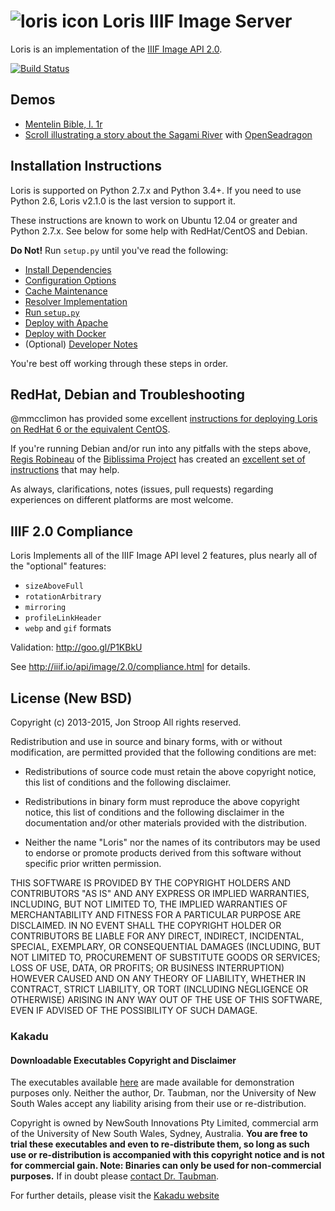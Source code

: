 ![loris icon](www/icons/loris-circle-small.png?raw=true) Loris IIIF Image Server
=============================================================================

Loris is an implementation of the [IIIF Image API 2.0](http://iiif.io/api/image/2.0/).

[![Build Status](https://travis-ci.org/loris-imageserver/loris.svg?branch=development)](https://travis-ci.org/loris-imageserver/loris)

Demos
-----
 * [Mentelin Bible, l. 1r](http://libimages.princeton.edu/loris2/pudl0001%2F5138415%2F00000011.jp2/full/full/0/default.jpg)
 * [Scroll illustrating a story about the Sagami River](http://libimages1.princeton.edu/osd-demo/?feedme=pudl0123/8172070/01/00000001.jp2) with [OpenSeadragon](http://openseadragon.github.io/)

Installation Instructions
-------------------------
Loris is supported on Python 2.7.x and Python 3.4+. If you need to use Python 2.6, Loris v2.1.0 is the last version to support it.

These instructions are known to work on Ubuntu 12.04 or greater and Python 2.7.x. See below for some help with RedHat/CentOS and Debian.

**Do Not!** Run `setup.py` until you've read the following:

 * [Install Dependencies](doc/dependencies.md)
 * [Configuration Options](doc/configuration.md)
 * [Cache Maintenance](doc/cache_maintenance.md)
 * [Resolver Implementation](doc/resolver.md)
 * [Run `setup.py`](doc/setup.md)
 * [Deploy with Apache](doc/apache.md)
 * [Deploy with Docker](https://github.com/loris-imageserver/loris-docker)
 * (Optional) [Developer Notes](doc/develop.md)

You're best off working through these steps in order.

RedHat, Debian and Troubleshooting
---------------------------------
@mmcclimon has provided some excellent [instructions for deploying Loris on RedHat 6 or the equivalent CentOS](doc/redhat-install.md).

If you're running Debian and/or run into any pitfalls with the steps above, [Regis Robineau](https://github.com/regisrob) of the [Biblissima Project](http://www.biblissima-condorcet.fr/) has created an [excellent set of instructions](http://doc.biblissima-condorcet.fr/loris-setup-guide-ubuntu-debian) that may help.

As always, clarifications, notes (issues, pull requests) regarding experiences on different platforms are most welcome.

IIIF 2.0 Compliance
-------------------
Loris Implements all of the IIIF Image API level 2 features, plus nearly all of the "optional" features:

 * `sizeAboveFull`
 * `rotationArbitrary`
 * `mirroring`
 * `profileLinkHeader`
 * `webp` and `gif` formats

Validation: http://goo.gl/P1KBkU

See http://iiif.io/api/image/2.0/compliance.html for details.

License (New BSD)
-----------------

Copyright (c) 2013-2015, Jon Stroop
All rights reserved.

Redistribution and use in source and binary forms, with or without
modification, are permitted provided that the following conditions are met:

 * Redistributions of source code must retain the above copyright notice, this
   list of conditions and the following disclaimer.

 * Redistributions in binary form must reproduce the above copyright notice,
   this list of conditions and the following disclaimer in the documentation
   and/or other materials provided with the distribution.

 * Neither the name "Loris" nor the names of its contributors may be used to
   endorse or promote products derived from this software without specific prior
   written permission.

THIS SOFTWARE IS PROVIDED BY THE COPYRIGHT HOLDERS AND CONTRIBUTORS "AS IS"
AND ANY EXPRESS OR IMPLIED WARRANTIES, INCLUDING, BUT NOT LIMITED TO, THE
IMPLIED WARRANTIES OF MERCHANTABILITY AND FITNESS FOR A PARTICULAR PURPOSE ARE
DISCLAIMED. IN NO EVENT SHALL THE COPYRIGHT HOLDER OR CONTRIBUTORS BE LIABLE
FOR ANY DIRECT, INDIRECT, INCIDENTAL, SPECIAL, EXEMPLARY, OR CONSEQUENTIAL
DAMAGES (INCLUDING, BUT NOT LIMITED TO, PROCUREMENT OF SUBSTITUTE GOODS OR
SERVICES; LOSS OF USE, DATA, OR PROFITS; OR BUSINESS INTERRUPTION) HOWEVER
CAUSED AND ON ANY THEORY OF LIABILITY, WHETHER IN CONTRACT, STRICT LIABILITY,
OR TORT (INCLUDING NEGLIGENCE OR OTHERWISE) ARISING IN ANY WAY OUT OF THE USE
OF THIS SOFTWARE, EVEN IF ADVISED OF THE POSSIBILITY OF SUCH DAMAGE.

### Kakadu
#### Downloadable Executables Copyright and Disclaimer

The executables available [here](http://www.kakadusoftware.com/index.php?option=com_content&task=view&id=26&Itemid=22) are made available for demonstration purposes only. Neither the author, Dr. Taubman, nor the University of New South Wales accept any liability arising from their use or re-distribution.

Copyright is owned by NewSouth Innovations Pty Limited, commercial arm of the University of New South Wales, Sydney, Australia. **You are free to trial these executables and even to re-distribute them, so long as such use or re-distribution is accompanied with this copyright notice and is not for commercial gain. Note: Binaries can only be used for non-commercial purposes.** If in doubt please [contact Dr. Taubman](http://www.kakadusoftware.com/index.php?option=com_content&task=blogcategory&id=8&Itemid=14).

For further details, please visit the [Kakadu website](http://www.kakadusoftware.com/)

